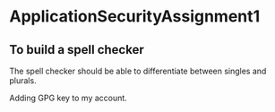 # ApplicationSecurityAssignment1
To build a spell checker
------------------------

The spell checker should be able to differentiate between singles and plurals.

Adding GPG key to my account.
